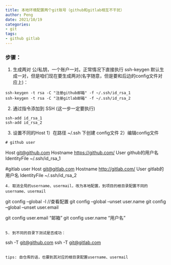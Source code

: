 ```yaml
---
title: 本地环境配置两个git账号（github和gitlab相互不干扰）
author: Peng
date: 2021/10/19
categories:
- git
tags:
- github gitlab
---
```


### 步骤：

1. 生成两对 公/私钥，一个账户一对。正常情况下直接执行 ssh-keygen 默认生成一对，但是咱们现在要生成两对(名字随意，但是要和后边的config文件对应上)：

```
ssh-keygen -t rsa -C "注册github邮箱" -f ~/.ssh/id_rsa_1
ssh-keygen -t rsa -C "注册gitlab邮箱" -f ~/.ssh/id_rsa_2

```
2. 通过指令添加到 SSH (这一步一定要执行)

```
ssh-add id_rsa_1
ssh-add id_rsa_2
```

3. 设置不同的Host
  1）在路径 ~/.ssh 下创建 config文件
  2）编辑config文件
  ```
  # github user
  ```
  Host git@github.com
  Hostname https://github.com/
  User github的用户名
  IdentityFile ~/.ssh/id_rsa_1

  #gitlab user
  Host git@gitlab.com
  Hostname http://gitlab.com/
  User gitlab的用户名
  IdentityFile ~/.ssh/id_rsa_2
  ```
4. 取消全局的username、usermail，改为本地配置，到项目的根目录配置不同的username、usermail
  ```
  git config –global -l   //查看配置
  git config –global –unset user.name
  git config –global –unset user.email

  git config user.email “邮箱”
  git config user.name “用户名”
  ```

5. 到不同的目录下测试是否成功：
  ```
  ssh -T git@github.com
  ssh -T git@gitlab.com

  ```

tips: 自仓库的话，也要到其对应的根目录配置username、usermail